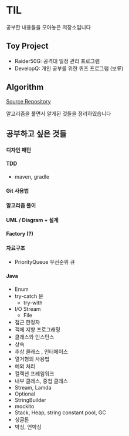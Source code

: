 # TIL

공부한 내용들을 모아놓은 저장소입니다

## Toy Project

- Raider50G: 공격대 일정 관리 프로그램
- DevelopQ: 개인 공부를 위한 퀴즈 프로그램 (보류)

## Algorithm

[Source Repository](https://github.com/Hyune-c/algorithm)

알고리즘을 풀면서 알게된 것들을 정리하였습니다

## 공부하고 싶은 것들

#### 디자인 패턴

#### TDD

- maven, gradle

#### Git 사용법

#### 알고리즘 풀이

#### UML / Diagram + 설계

#### Factory (?)

#### 자료구조

- PriorityQueue 우선순위 큐

#### Java

- Enum
- try-catch 문
  - try-with
- I/O Stream
  - File
- 접근 한정자  
- 객체 지향 프로그래밍  
- 클래스와 인스턴스  
- 상속  
- 추상 클래스 , 인터페이스  
- 열거형의 사용법  
- 예외 처리  
- 컬렉션 프레임워크  
- 내부 클래스, 중첩 클래스
- Stream, Lamda
- Optional  
- StringBuilder
- mockito
- Stack, Heap, string constant pool, GC
- 싱글톤
- 박싱, 언박싱
